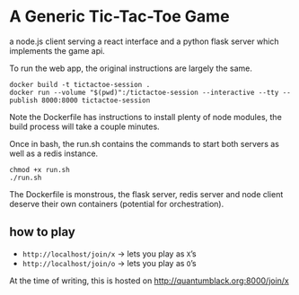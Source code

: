 # A Generic Tic-Tac-Toe Game

a node.js client serving a react interface and a python flask server which implements the game api.

To run the web app, the original instructions are largely the same.

```
docker build -t tictactoe-session .
docker run --volume "$(pwd)":/tictactoe-session --interactive --tty --publish 8000:8000 tictactoe-session
```

Note the Dockerfile has instructions to install plenty of node modules, the build process will take a couple minutes.

Once in bash, the run.sh contains the commands to start both servers as well as a redis instance.

```
chmod +x run.sh
./run.sh
```

The Dockerfile is monstrous, the flask server, redis server and node client deserve their own containers (potential for orchestration).

## how to play

* `http://localhost/join/x` -> lets you play as `X`’s
* `http://localhost/join/o` -> lets you play as `O`’s

At the time of writing, this is hosted on http://quantumblack.org:8000/join/x
